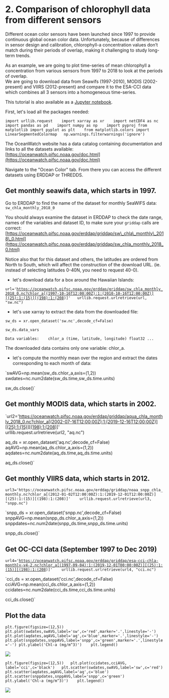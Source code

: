 # 2. Comparison of chlorophyll data from different sensors

Different ocean color sensors have been launched since 1997 to provide continuous global ocean color data. Unfortunately, because of differences in sensor design and calibration, chlorophyll-a concentration values don’t match during their periods of overlap, making it challenging to study long-term trends.

As an example, we are going to plot time-series of mean chlorophyll a concentration from various sensors from 1997 to 2018 to look at the periods of overlap.   
We are going to download data from Seawifs \(1997-2010\), MODIS \(2002-present\) and VIIRS \(2012-present\) and compare it to the ESA-CCI data which combines all 3 sensors into a homogeneous time-series.

This tutorial is also available as a [Jupyter notebook](https://github.com/melhawaii/python-satellite-course/blob/master/OW_tutorial2.ipynb).

First, let's load all the packages needed:

`import urllib.request   
import xarray as xr   
import netCDF4 as nc  
import pandas as pd   
import numpy as np   
import pyproj
from matplotlib import pyplot as plt   
from matplotlib.colors import LinearSegmentedColormap  
np.warnings.filterwarnings('ignore')`

The OceanWatch website has a data catalog containing documentation and links to all the datasets available:  
[https://oceanwatch.pifsc.noaa.gov/doc.html](https://oceanwatch.pifsc.noaa.gov/doc.html)

Navigate to the "Ocean Color" tab. From there you can access the different datasets using ERDDAP or THREDDS.

## **Get monthly seawifs data, which starts in 1997.** <a id="get-monthly-seawifs-dataset-which-starts-in-1997"></a>

Go to ERDDAP to find the name of the dataset for monthly SeaWIFS data: `sw_chla_monthly_2018_0`

You should always examine the dataset in ERDDAP to check the date range, names of the variables and dataset ID, to make sure your `griddap` calls are correct: [https://oceanwatch.pifsc.noaa.gov/erddap/griddap/sw\_chla\_monthly\_2018\_0.html](https://oceanwatch.pifsc.noaa.gov/erddap/griddap/sw_chla_monthly_2018_0.html)

Notice also that for this dataset and others, the latitudes are ordered from North to South, which will affect the construction of the download URL. \(ie. instead of selecting latitudes 0-40N, you need to request 40-0\).

* let's download data for a box around the Hawaiian Islands:

`url='`[`https://oceanwatch.pifsc.noaa.gov/erddap/griddap/sw_chla_monthly_2018_0.nc?chlor_a[(1997-10-16T12:00:00Z):1:(2010-10-16T12:00:00Z)][(25):1:(15)][(198):1:(208`](https://oceanwatch.pifsc.noaa.gov/erddap/griddap/sw_chla_monthly_2018_0.nc?chlor_a[%281997-10-16T12:00:00Z%29:1:%282010-10-16T12:00:00Z%29][%2825%29:1:%2815%29][%28198%29:1:%28208)`)]'  
urllib.request.urlretrieve(url, "sw.nc")`

* let's use xarray to extract the data from the downloaded file:

`sw_ds = xr.open_dataset('sw.nc',decode_cf=False)`

`sw_ds.data_vars`

`Data variables:   
   chlor_a (time, latitude, longitude) float32 ...`

The downloaded data contains only one variable: chlor\_a.

* let's compute the monthly mean over the region and extract the dates corresponding to each month of data:

`swAVG=np.mean(sw_ds.chlor_a,axis=(1,2))  
swdates=nc.num2date(sw_ds.time,sw_ds.time.units)  
  
sw_ds.close()`

## Get monthly MODIS data, which starts in 2002. <a id="get-monthly-modis-dataset-which-starts-in-2002"></a>

`url2='https://oceanwatch.pifsc.noaa.gov/erddap/griddap/aqua_chla_monthly_2018_0.nc?chlor_a[(2002-07-16T12:00:00Z):1:(2019-12-16T12:00:00Z)][(25):1:(15)][(198):1:(208)]'   
urllib.request.urlretrieve(url2, "aq.nc")  
  
aq_ds = xr.open_dataset('aq.nc',decode_cf=False)  
aqAVG=np.mean(aq_ds.chlor_a,axis=(1,2))  
aqdates=nc.num2date(aq_ds.time,aq_ds.time.units)  
  
aq_ds.close()`

## Get monthly VIIRS data, which starts in 2012. <a id="get-monthly-viirs-dataset-which-starts-in-2012"></a>

`url3='https://oceanwatch.pifsc.noaa.gov/erddap/griddap/noaa_snpp_chla_monthly.nc?chlor_a[(2012-01-02T12:00:00Z):1:(2019-12-01T12:00:00Z)][(25):1:(15)][(198):1:(208)]'   
urllib.request.urlretrieve(url3, "snpp.nc")`

`snpp_ds = xr.open_dataset('snpp.nc',decode_cf=False)  
snppAVG=np.mean(snpp_ds.chlor_a,axis=(1,2))  
snppdates=nc.num2date(snpp_ds.time,snpp_ds.time.units)  
  
snpp_ds.close()`

## Get OC-CCI data \(September 1997 to Dec 2019\)

`url4='`[`https://oceanwatch.pifsc.noaa.gov/erddap/griddap/esa-cci-chla-monthly-v4-2.nc?chlor_a[(1997-09-04):1:(2019-12-01T00:00:00Z)][(25):1:(15)][(198):1:(208`](https://oceanwatch.pifsc.noaa.gov/erddap/griddap/esa-cci-chla-monthly-v4-2.nc?chlor_a[%281997-09-04%29:1:%282019-12-01T00:00:00Z%29][%2825%29:1:%2815%29][%28198%29:1:%28208)`)]'   
urllib.request.urlretrieve(url4, "cci.nc")`

`cci_ds = xr.open_dataset('cci.nc',decode_cf=False)  
cciAVG=np.mean(cci_ds.chlor_a,axis=(1,2))  
ccidates=nc.num2date(cci_ds.time,cci_ds.time.units)  
  
cci_ds.close()`

## Plot the data

`plt.figure(figsize=(12,5)) plt.plot(swdates,swAVG,label='sw',c='red',marker='.',linestyle='-') plt.plot(aqdates,aqAVG,label='aq',c='blue',marker='.',linestyle='-') plt.plot(snppdates,snppAVG,label='snpp',c='green',marker='.',linestyle='-') plt.ylabel('Chl-a (mg/m^3)')   
plt.legend()`

![](../../.gitbook/assets/image%20%28198%29.png)

`plt.figure(figsize=(12,5))  
plt.plot(ccidates,cciAVG, label='cci',c='black')  
plt.scatter(swdates,swAVG,label='sw',c='red')  
plt.scatter(aqdates,aqAVG,label='aq',c='blue')  
plt.scatter(snppdates,snppAVG,label='snpp',c='green')  
plt.ylabel('Chl-a (mg/m^3)')   
plt.legend()`

![](../../.gitbook/assets/image%20%28190%29.png)





